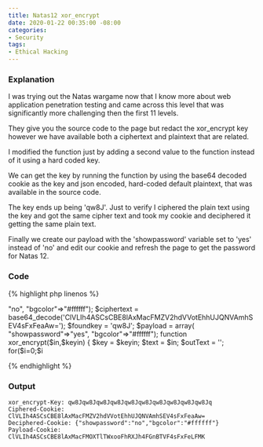 ```yaml
---
title: Natas12 xor_encrypt
date: 2020-01-22 00:35:00 -08:00
categories:
- Security
tags:
- Ethical Hacking
---
```


### Explanation

I was trying out the Natas wargame now that I know more about web application penetration testing and came across this level that was significantly more challenging then the first 11 levels.

They give you the source code to the page but redact the xor_encrypt key however we have available both a ciphertext and plaintext that are related.

I modified the function just by adding a second value to the function instead of it using a hard coded key.

We can get the key by running the function by using the base64 decoded cookie as the key and json encoded, hard-coded default plaintext, that was available in the source code.

The key ends up being 'qw8J'. Just to verify I ciphered the plain text using the key and got the same cipher text and took my cookie and deciphered it getting the same plain text.

Finally we create our payload with the 'showpassword' variable set to 'yes' instead of 'no' and edit our cookie and refresh the page to get the password for Natas 12.

### Code

{% highlight php linenos %}
<?

$plaintext = array( "showpassword"=>"no", "bgcolor"=>"#ffffff");
$ciphertext = base64_decode('ClVLIh4ASCsCBE8lAxMacFMZV2hdVVotEhhUJQNVAmhSEV4sFxFeaAw=');
$foundkey = 'qw8J';
$payload = array( "showpassword"=>"yes", "bgcolor"=>"#ffffff");

function xor_encrypt($in,$keyin) {
    $key = $keyin;
    $text = $in;
    $outText = '';

    for($i=0;$i<strlen($text);$i++) {
    $outText .= $text[$i] ^ $key[$i % strlen($key)];
    }

    return $outText;
}

print("xor_encrypt-Key: ".xor_encrypt(json_encode($plaintext),$ciphertext)."\n");
print("Ciphered-Cookie: ".base64_encode(xor_encrypt(json_encode($plaintext),$foundkey))."\n");
print("Deciphered-Cookie: ".xor_encrypt($ciphertext,$foundkey)."\n");
print("Payload-Cookie: ".base64_encode(xor_encrypt(json_encode($payload),$foundkey))."\n");

?>

{% endhighlight %}

### Output

```
xor_encrypt-Key: qw8Jqw8Jqw8Jqw8Jqw8Jqw8Jqw8Jqw8Jqw8Jqw8Jq
Ciphered-Cookie: ClVLIh4ASCsCBE8lAxMacFMZV2hdVVotEhhUJQNVAmhSEV4sFxFeaAw=
Deciphered-Cookie: {"showpassword":"no","bgcolor":"#ffffff"}
Payload-Cookie: ClVLIh4ASCsCBE8lAxMacFMOXTlTWxooFhRXJh4FGnBTVF4sFxFeLFMK
```